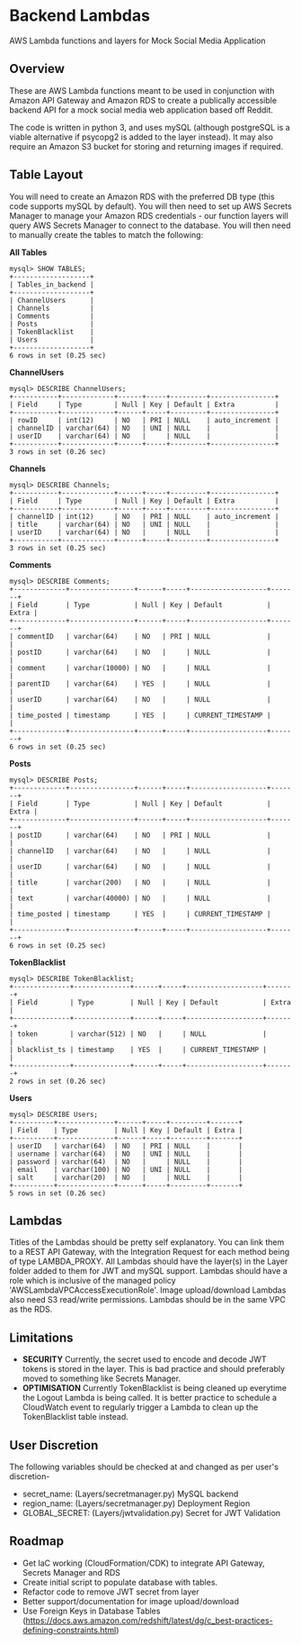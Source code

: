 # Backend Lambdas
AWS Lambda functions and layers for Mock Social Media Application

## Overview
These are AWS Lambda functions meant to be used in conjunction with Amazon API Gateway and Amazon RDS to create a publically accessible backend API for a mock social media web application based off Reddit.

The code is written in python 3, and uses mySQL (although postgreSQL is a viable alternative if psycopg2 is added to the layer instead). It may also require an Amazon S3 bucket for storing and returning images if required.

## Table Layout

You will need to create an Amazon RDS with the preferred DB type (this code supports mySQL by default). You will then need to set up AWS Secrets Manager to manage your Amazon RDS credentials - our function layers will query AWS Secrets Manager to connect to the database. You will then need to manually create the tables to match the following:

**All Tables**
```
mysql> SHOW TABLES;
+-------------------+
| Tables_in_backend |
+-------------------+
| ChannelUsers      |
| Channels          |
| Comments          |
| Posts             |
| TokenBlacklist    |
| Users             |
+-------------------+
6 rows in set (0.25 sec)
```
**ChannelUsers**
```
mysql> DESCRIBE ChannelUsers;
+-----------+-------------+------+-----+---------+----------------+
| Field     | Type        | Null | Key | Default | Extra          |
+-----------+-------------+------+-----+---------+----------------+
| rowID     | int(12)     | NO   | PRI | NULL    | auto_increment |
| channelID | varchar(64) | NO   | UNI | NULL    |                |
| userID    | varchar(64) | NO   |     | NULL    |                |
+-----------+-------------+------+-----+---------+----------------+
3 rows in set (0.26 sec)
```
**Channels**
```
mysql> DESCRIBE Channels;
+-----------+-------------+------+-----+---------+----------------+
| Field     | Type        | Null | Key | Default | Extra          |
+-----------+-------------+------+-----+---------+----------------+
| channelID | int(12)     | NO   | PRI | NULL    | auto_increment |
| title     | varchar(64) | NO   | UNI | NULL    |                |
| userID    | varchar(64) | NO   |     | NULL    |                |
+-----------+-------------+------+-----+---------+----------------+
3 rows in set (0.25 sec)
```
**Comments**
```
mysql> DESCRIBE Comments;
+-------------+----------------+------+-----+-------------------+-------+
| Field       | Type           | Null | Key | Default           | Extra |
+-------------+----------------+------+-----+-------------------+-------+
| commentID   | varchar(64)    | NO   | PRI | NULL              |       |
| postID      | varchar(64)    | NO   |     | NULL              |       |
| comment     | varchar(10000) | NO   |     | NULL              |       |
| parentID    | varchar(64)    | YES  |     | NULL              |       |
| userID      | varchar(64)    | NO   |     | NULL              |       |
| time_posted | timestamp      | YES  |     | CURRENT_TIMESTAMP |       |
+-------------+----------------+------+-----+-------------------+-------+
6 rows in set (0.25 sec)
```
**Posts**
```
mysql> DESCRIBE Posts;
+-------------+----------------+------+-----+-------------------+-------+
| Field       | Type           | Null | Key | Default           | Extra |
+-------------+----------------+------+-----+-------------------+-------+
| postID      | varchar(64)    | NO   | PRI | NULL              |       |
| channelID   | varchar(64)    | NO   |     | NULL              |       |
| userID      | varchar(64)    | NO   |     | NULL              |       |
| title       | varchar(200)   | NO   |     | NULL              |       |
| text        | varchar(40000) | NO   |     | NULL              |       |
| time_posted | timestamp      | YES  |     | CURRENT_TIMESTAMP |       |
+-------------+----------------+------+-----+-------------------+-------+
6 rows in set (0.25 sec)
```
**TokenBlacklist**
```
mysql> DESCRIBE TokenBlacklist;
+--------------+--------------+------+-----+-------------------+-------+
| Field        | Type         | Null | Key | Default           | Extra |
+--------------+--------------+------+-----+-------------------+-------+
| token        | varchar(512) | NO   |     | NULL              |       |
| blacklist_ts | timestamp    | YES  |     | CURRENT_TIMESTAMP |       |
+--------------+--------------+------+-----+-------------------+-------+
2 rows in set (0.26 sec)
```
**Users**
```
mysql> DESCRIBE Users;
+----------+--------------+------+-----+---------+-------+
| Field    | Type         | Null | Key | Default | Extra |
+----------+--------------+------+-----+---------+-------+
| userID   | varchar(64)  | NO   | PRI | NULL    |       |
| username | varchar(64)  | NO   | UNI | NULL    |       |
| password | varchar(64)  | NO   |     | NULL    |       |
| email    | varchar(100) | NO   | UNI | NULL    |       |
| salt     | varchar(20)  | NO   |     | NULL    |       |
+----------+--------------+------+-----+---------+-------+
5 rows in set (0.26 sec)
```
## Lambdas

Titles of the Lambdas should be pretty self explanatory. You can link them to a REST API Gateway, with the Integration Request for each method being of type LAMBDA_PROXY. All Lambdas should have the layer(s) in the Layer folder added to them for JWT and mySQL support. Lambdas should have a role which is inclusive of the managed policy 'AWSLambdaVPCAccessExecutionRole'. Image upload/download Lambdas also need S3 read/write permissions. Lambdas should be in the same VPC as the RDS.

## Limitations

 - **SECURITY** Currently, the secret used to encode and decode JWT tokens is stored in the layer. This is bad practice and should preferably moved to something like Secrets Manager.
 - **OPTIMISATION** Currently TokenBlacklist is being cleaned up everytime the Logout Lambda is being called. It is better practice to schedule a CloudWatch event to regularly trigger a Lambda to clean up the TokenBlacklist table instead.

## User Discretion

The following variables should be checked at and changed as per user's discretion-
- secret_name: (Layers/secretmanager.py) MySQL backend
- region_name: (Layers/secretmanager.py) Deployment Region
- GLOBAL_SECRET: (Layers/jwtvalidation.py) Secret for JWT Validation

## Roadmap

- Get IaC working (CloudFormation/CDK) to integrate API Gateway, Secrets Manager and RDS
- Create initial script to populate database with tables.
- Refactor code to remove JWT secret from layer
- Better support/documentation for image upload/download
- Use Foreign Keys in Database Tables (https://docs.aws.amazon.com/redshift/latest/dg/c_best-practices-defining-constraints.html)
